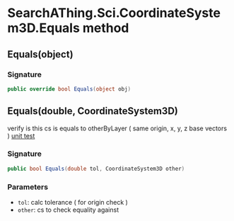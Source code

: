 # SearchAThing.Sci.CoordinateSystem3D.Equals method
## Equals(object)
### Signature
```csharp
public override bool Equals(object obj)
```
## Equals(double, CoordinateSystem3D)
verify is this cs is equals to otherByLayer ( same origin, x, y, z base vectors )
            [unit test](/test/Vector3D/Vector3DTest_0001.cs)

### Signature
```csharp
public bool Equals(double tol, CoordinateSystem3D other)
```
### Parameters
- `tol`: calc tolerance ( for origin check )
- `other`: cs to check equality against

